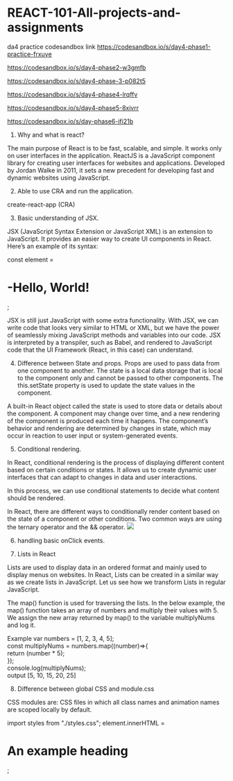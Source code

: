 # REACT-101-All-projects-and-assignments

da4 practice codesandbox link
https://codesandbox.io/s/day4-phase1-practice-frxuye

https://codesandbox.io/s/day4-phase2-w3gmfb

https://codesandbox.io/s/day4-phase-3-p082t5

https://codesandbox.io/s/day4-phase4-lrqffv

https://codesandbox.io/s/day4-phase5-8xivrr

https://codesandbox.io/s/day-phase6-ifi21b



1. Why and what is react?

The main purpose of React is to be fast, scalable, and simple. It works only
 on user interfaces in the application. ReactJS is a JavaScript component
  library for creating user interfaces for websites and applications.
   Developed by Jordan Walke in 2011, it sets a new precedent for developing 
   fast and dynamic websites using JavaScript.


2. Able to use CRA and run the application.

create-react-app (CRA)

3. Basic understanding of JSX.

JSX (JavaScript Syntax Extension or JavaScript XML) is an extension to JavaScript.
 It provides an easier way to create UI components in React.
Here’s an example of its syntax:

const element = <h1>-Hello, World!</h1>;

JSX is still just JavaScript with some extra functionality. 
With JSX, we can write code that looks very similar to HTML or XML, 
but we have the power of seamlessly mixing JavaScript methods and variables into our code. 
JSX is interpreted by a transpiler, such as Babel, and rendered to JavaScript 
code that the UI Framework (React, in this case) can understand.



4. Difference between State and props.
Props are used to pass data from one component to another.
The state is a local data storage that is local to the component only 
and cannot be passed to other components.
The this.setState property is used to update the state values in the component.

A built-in React object called the state is used to store data or details about the component.
 A component may change over time, and a new rendering of the component is produced 
 each time it happens. The component’s behavior and rendering are determined by changes 
 in state, which may occur in reaction to user input or system-generated events.

5. Conditional rendering.

In React, conditional rendering is the process of displaying different 
content based on certain conditions or states. It allows us to create 
dynamic user interfaces that can adapt to changes in data and user interactions.

In this process, we can use conditional statements to
 decide what content should be rendered.

In React, there are different ways to conditionally render content based
 on the state of a component or other conditions. 
 Two common ways are using the ternary operator and the && operator.
![]( https://i.ytimg.com/vi/4d0KO_E7ElU/maxresdefault.jpg)

6. handling basic onClick events.

7. Lists in React

Lists are used to display data in an ordered format and mainly used to display menus on websites.
 In React, Lists can be created in a similar way as we create lists in JavaScript. 
 Let us see how we transform Lists in regular JavaScript.

The map() function is used for traversing the lists. In the below example,
 the map() function takes an array of numbers and multiply their values with 5.
  We assign the new array returned by map() to the variable multiplyNums and log it.

Example
var numbers = [1, 2, 3, 4, 5];   
const multiplyNums = numbers.map((number)=>{   
    return (number * 5);   
});   
console.log(multiplyNums);   
output
 [5, 10, 15, 20, 25]

8. Difference between global CSS and module.css

CSS modules are:
CSS files in which all class names and animation names are scoped locally by default.

import styles from "./styles.css";
 element.innerHTML = 
  <h1 class="${styles.title}">
     An example heading
   </h1>;

   
